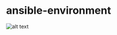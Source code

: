 # ansible-environment

![alt text](https://github.com/zkr-development/ansible-environment/blob/main/infra.jpg?raw=true)
